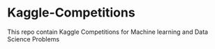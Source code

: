# Kaggle-Competitions
This repo contain Kaggle Competitions for Machine learning and Data Science Problems
